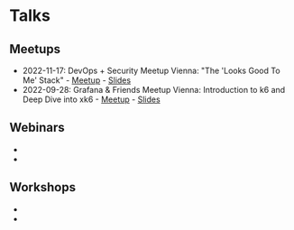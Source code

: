 # Talks

## Meetups

* 2022-11-17: DevOps + Security Meetup Vienna: "The 'Looks Good To Me' Stack" - [Meetup](https://www.meetup.com/vienna-devops-security/events/289552846/) - [Slides](https://github.com/Condla/talks/blob/main/Meetups/2022-11-17_Meetup%20LGTM%20-%20Vienna%20.pdf)
* 2022-09-28: Grafana & Friends Meetup Vienna: Introduction to k6 and Deep Dive into xk6 - [Meetup](https://www.meetup.com/grafana-and-friends-vienna-democratize-observability/events/288049397/) - [Slides](https://github.com/Condla/talks/blob/main/Meetups/2022-09-26_k6%20Intro%20%2B%20Extension%20-%20Meetup%20Vienna.pdf)

## Webinars

*
*

## Workshops

*
*
